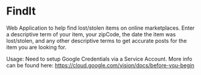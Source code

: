 # FindIt
Web Application to help find lost/stolen items on online marketplaces.
Enter a descriptive term of your item, your zipCode, the date the item was lost/stolen, and any other descriptive terms to get accurate posts for the item you are looking for. 

Usage:
Need to setup Google Credentials via a Service Account. More info can be found here: https://cloud.google.com/vision/docs/before-you-begin 
